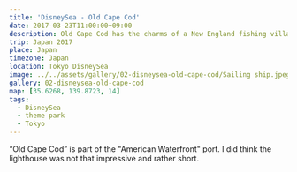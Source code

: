 ```yaml
---
title: 'DisneySea - Old Cape Cod'
date: 2017-03-23T11:00:00+09:00
description: Old Cape Cod has the charms of a New England fishing village.
trip: Japan 2017
place: Japan
timezone: Japan
location: Tokyo DisneySea
image: ../../assets/gallery/02-disneysea-old-cape-cod/Sailing ship.jpeg
gallery: 02-disneysea-old-cape-cod
map: [35.6268, 139.8723, 14]
tags:
  - DisneySea
  - theme park
  - Tokyo
---
```


“Old Cape Cod” is part of the "American Waterfront" port. I did think the lighthouse was not that impressive and rather short.
